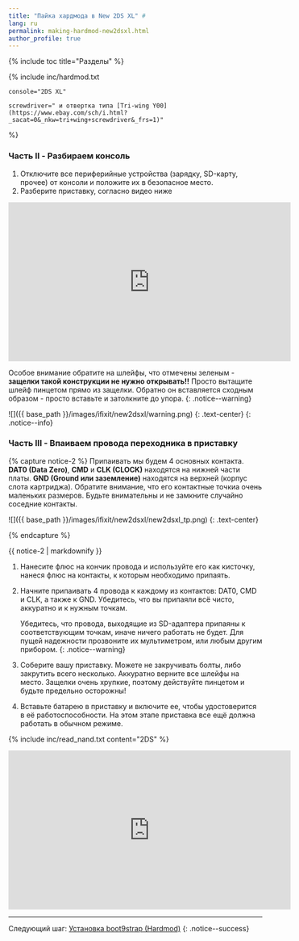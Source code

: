 ```yaml
---
title: "Пайка хардмода в New 2DS XL" #
lang: ru
permalink: making-hardmod-new2dsxl.html
author_profile: true
---
```

{% include toc title="Разделы" %}

{% include inc/hardmod.txt 

	console="2DS XL" 

	screwdriver=" и отвертка типа [Tri-wing Y00](https://www.ebay.com/sch/i.html?_sacat=0&_nkw=tri+wing+screwdriver&_frs=1)" 
%}

### Часть II - Разбираем консоль

1. Отключите все периферийные устройства (зарядку, SD-карту, прочее) от консоли и положите их в безопасное место.
1. Разберите приставку, согласно видео ниже

<iframe width="560" height="315" src="https://www.youtube.com/embed/WDXuX_iGTAI" frameborder="0" allowfullscreen> </iframe>

Особое внимание обратите на шлейфы, что отмечены зеленым - **защелки такой конструкции не нужно открывать!!** Просто вытащите шлейф пинцетом прямо из защелки. Обратно он вставляется сходным образом - просто вставьте и затолкните до упора. 
{: .notice--warning}

![]({{ base_path }}/images/ifixit/new2dsxl/warning.png)
{: .text-center}
{: .notice--info}
	
### Часть III - Впаиваем провода переходника в приставку 
	
{% capture notice-2 %}
Припаивать мы будем 4 основных контакта. **DAT0 (Data Zero)**, **CMD** и **CLK (CLOCK)** находятся на нижней части платы. **GND (Ground или заземление)** находятся на верхней (корпус слота картриджа). Обратите внимание, что его контактные точкиа очень маленьких размеров. Будьте внимательны и не замкните случайно соседние контакты. 

![]({{ base_path }}/images/ifixit/new2dsxl/new2dsxl_tp.png)
{: .text-center}

{% endcapture %}

<div class="notice--info">{{ notice-2 | markdownify }}</div>

1.	Нанесите флюс на кончик провода и используйте его как кисточку, нанеся флюс на контакты, к которым необходимо припаять.
1.	Начните припаивать 4 провода к каждому из контактов: DAT0, CMD и CLK, а также к GND. Убедитесь, что вы припаяли всё чисто, аккуратно и к нужным точкам.

	Убедитесь, что провода, выходящие из SD-адаптера припаяны к соответствующим точкам, иначе ничего работать не будет. Для пущей надежности прозвоните их мультиметром, или любым другим прибором.
	{: .notice--warning}

1.	Соберите вашу приставку. Можете не закручивать болты, либо закрутить всего несколько. Аккуратно верните все шлейфы на место. Защелки очень хрупкие, поэтому действуйте пинцетом и будьте предельно осторожны! 
1. Вставьте батарею в приставку и включите ее, чтобы удостоверится в её работоспособности. На этом этапе приставка все ещё должна работать в обычном режиме.

{% include inc/read_nand.txt content="2DS" %}

<iframe width="560" height="315" src="https://www.youtube.com/embed/oH22HcUxHv0" frameborder="0" allowfullscreen> </iframe>

___

Следующий шаг: [Установка boot9strap (Hardmod)](installing-boot9strap-hardmod)
{: .notice--success}